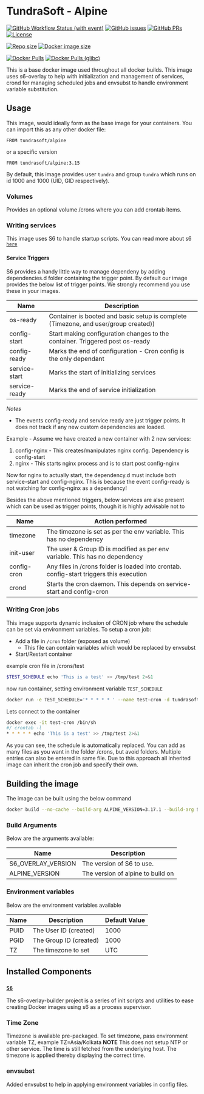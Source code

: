 # TundraSoft - Alpine

[![GitHub Workflow Status (with event)](https://img.shields.io/github/actions/workflow/status/TundraSoft/alpine/build-docker.yml?event=push&logo=github)](https://github.com/TundraSoft/alpine/actions/workflows/build-docker.yml?logo=github)
[![GitHub issues](https://img.shields.io/github/issues-raw/tundrasoft/alpine.svg?logo=github)](https://github.com/tundrasoft/alpine/issues)
[![GitHub PRs](https://img.shields.io/github/issues-pr-raw/tundrasoft/alpine.svg?logo=github)](https://github.com/tundrasoft/alpine/pulls) 
[![License](https://img.shields.io/github/license/tundrasoft/alpine.svg)](https://github.com/tundrasoft/alpine/blob/master/LICENSE)

[![Repo size](https://img.shields.io/github/repo-size/tundrasoft/alpine?logo=github)](#)
[![Docker image size](https://img.shields.io/docker/image-size/tundrasoft/alpine?logo=docker)](https://hub.docker.com/r/tundrasoft/alpine)

[![Docker Pulls](https://img.shields.io/docker/pulls/tundrasoft/alpine.svg?logo=docker)](https://hub.docker.com/r/tundrasoft/alpine)
[![Docker Pulls (glibc)](https://img.shields.io/docker/pulls/tundrasoft/alpine-glibc.svg?logo=docker)](https://hub.docker.com/r/tundrasoft/alpine-glibc)

This is a base docker image used throughout all docker builds. This image 
uses s6-overlay to help with initialization and management of services, crond 
for managing scheduled jobs and envsubst to handle environment variable 
substitution.

## Usage

This image, would ideally form as the base image for your containers. You can 
import this as any other docker file:

```docker
FROM tundrasoft/alpine
```

or a specific version
```docker
FROM tundrasoft/alpine:3.15
```

By default, this image provides user `tundra` and group `tundra` which runs 
on id 1000 and 1000 (UID, GID respectively).

### Volumes

Provides an optional volume /crons where you can add crontab items. 

### Writing services

This image uses S6 to handle startup scripts. You can read more about s6 [`here`]([!https://github.com/just-containers/s6-overlay#the-docker-way "S6 Github link")

#### Service Triggers

S6 provides a handy little way to manage dependeny by adding dependencies.d 
folder containing the trigger point. By default our image provides the 
below list of trigger points. We strongly recommend you use these in your 
images.

| Name | Description |
| --- | --- |
| os-ready | Container is booted and basic setup is complete (Timezone, and user/group created)) |
| config-start | Start making configuration changes to the container. Triggered post os-ready |
| config-ready | Marks the end of configuration - Cron config is the only dependant |
| service-start | Marks the start of initializing services |
| service-ready | Marks the end of service initialization |

*Notes*
- The events config-ready and service ready are just trigger points. It does 
not track if any new custom dependencies are loaded. 

Example - Assume we have created a new container with 2 new services:
1. config-nginx - This creates/manipulates nginx config. Dependency is config-start
2. nginx - This starts nginx process and is to start post config-nginx

Now for nginx to actually start, the dependency.d must include both 
service-start and config-nginx. This is because the event config-ready is not 
watching for config-nginx as a dependency! 

Besides the above mentioned triggers, below services are also present which 
can be used as trigger points, though it is highly advisable not to

| Name | Action performed |
| --- | --- |
| timezone | The timezone is set as per the env variable. This has no dependency |
| init-user | The user & Group ID is modified as per env variable. This has no dependency |
| config-cron | Any files in /crons folder is loaded into crontab. config-start triggers this execution |
| crond | Starts the cron daemon. This depends on service-start and config-cron |


### Writing Cron jobs

This image supports dynamic inclusion of CRON job where the schedule can be 
set via environment variables. To setup a cron job:

- Add a file in `/cron` folder (exposed as volume)
    - This file can contain variables which would be replaced by envsubst
- Start/Restart container

example cron file in /crons/test
```sh
$TEST_SCHEDULE echo 'This is a test' >> /tmp/test 2>&1
```

now run container, setting environment variable `TEST_SCHEDULE`
```sh
docker run -e TEST_SCHEDULE='* * * * * ' --name test-cron -d tundrasoft/alpine
```

Lets connect to the container
```sh
docker exec -it test-cron /bin/sh
#/ crontab -l
* * * * * echo 'This is a test' >> /tmp/test 2>&1
```

As you can see, the schedule is automatically replaced. You can add as many 
files as you want in the folder /crons, but avoid folders. Multiple entries 
can also be entered in same file. Due to this approach all inherited image 
can inherit the cron job and specify their own.

## Building the image

The image can be built using the below command

```sh
docker build --no-cache --build-arg ALPINE_VERSION=3.17.1 --build-arg S6_OVERLAY_VERSION=3.1.3.0 -t tundrasoft/alpine .
```

### Build Arguments

Below are the arguments available:


| Name | Description |
|---|---|
| S6_OVERLAY_VERSION | The version of S6 to use. |
| ALPINE_VERSION | The version of alpine to build on |


### Environment variables

Below are the environment variables available

| Name | Description | Default Value |
|---|---|---|
| PUID | The User ID (created) | 1000 |
| PGID | The Group ID (created) | 1000 |
| TZ | The timezone to set | UTC |


## Installed Components

### [`S6`]([!https://github.com/just-containers/s6-overlay#the-docker-way "S6 Github link")

The s6-overlay-builder project is a series of init scripts and utilities to ease creating Docker images using s6 as a process supervisor.

### Time Zone

Timezone is available pre-packaged. To set timezone, pass environment variable TZ, example TZ=Asia/Kolkata
**NOTE** This does not setup NTP or other service. The time is still fetched from the underlying host. The timezone is applied thereby
displaying the correct time.

### envsubst

Added envsubst to help in applying environment variables in config files. 
